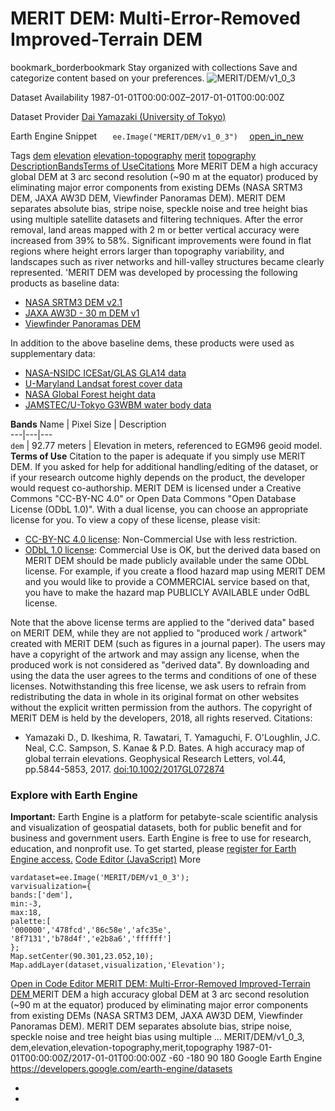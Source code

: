  
#  MERIT DEM: Multi-Error-Removed Improved-Terrain DEM 
bookmark_borderbookmark Stay organized with collections  Save and categorize content based on your preferences.
![MERIT/DEM/v1_0_3](https://developers.google.com/earth-engine/datasets/images/MERIT/MERIT_DEM_v1_0_3_sample.png) 

Dataset Availability
    1987-01-01T00:00:00Z–2017-01-01T00:00:00Z 

Dataset Provider
     [ Dai Yamazaki (University of Tokyo) ](http://hydro.iis.u-tokyo.ac.jp/~yamadai/MERIT_DEM/index.html) 

Earth Engine Snippet
     `    ee.Image("MERIT/DEM/v1_0_3")   ` [ open_in_new ](https://code.earthengine.google.com/?scriptPath=Examples:Datasets/MERIT/MERIT_DEM_v1_0_3) 

Tags
     [dem](https://developers.google.com/earth-engine/datasets/tags/dem) [elevation](https://developers.google.com/earth-engine/datasets/tags/elevation) [elevation-topography](https://developers.google.com/earth-engine/datasets/tags/elevation-topography) [merit](https://developers.google.com/earth-engine/datasets/tags/merit) [topography](https://developers.google.com/earth-engine/datasets/tags/topography)
[Description](https://developers.google.com/earth-engine/datasets/catalog/MERIT_DEM_v1_0_3#description)[Bands](https://developers.google.com/earth-engine/datasets/catalog/MERIT_DEM_v1_0_3#bands)[Terms of Use](https://developers.google.com/earth-engine/datasets/catalog/MERIT_DEM_v1_0_3#terms-of-use)[Citations](https://developers.google.com/earth-engine/datasets/catalog/MERIT_DEM_v1_0_3#citations) More
MERIT DEM a high accuracy global DEM at 3 arc second resolution (~90 m at the equator) produced by eliminating major error components from existing DEMs (NASA SRTM3 DEM, JAXA AW3D DEM, Viewfinder Panoramas DEM).
MERIT DEM separates absolute bias, stripe noise, speckle noise and tree height bias using multiple satellite datasets and filtering techniques. After the error removal, land areas mapped with 2 m or better vertical accuracy were increased from 39% to 58%. Significant improvements were found in flat regions where height errors larger than topography variability, and landscapes such as river networks and hill-valley structures became clearly represented.
'MERIT DEM was developed by processing the following products as baseline data:
  * [NASA SRTM3 DEM v2.1](https://dds.cr.usgs.gov/srtm/version2_1/SRTM3)
  * [JAXA AW3D - 30 m DEM v1](https://www.eorc.jaxa.jp/ALOS/en/aw3d30/index.htm)
  * [Viewfinder Panoramas DEM](http://www.viewfinderpanoramas.org/dem3.html)


In addition to the above baseline dems, these products were used as supplementary data:
  * [NASA-NSIDC ICESat/GLAS GLA14 data](https://nsidc.org/data/gla14)
  * [U-Maryland Landsat forest cover data](https://glad.earthengine.app/view/global-forest-change)
  * [NASA Global Forest height data](https://www.nasa.gov/topics/earth/features/forest-height-map.html)
  * [JAMSTEC/U-Tokyo G3WBM water body data](http://hydro.iis.u-tokyo.ac.jp/%7Eyamadai/G3WBM/index.html)


**Bands**
Name | Pixel Size | Description  
---|---|---  
`dem` |  92.77 meters  | Elevation in meters, referenced to EGM96 geoid model.  
**Terms of Use**
Citation to the paper is adequate if you simply use MERIT DEM. If you asked for help for additional handling/editing of the dataset, or if your research outcome highly depends on the product, the developer would request co-authorship.
MERIT DEM is licensed under a Creative Commons "CC-BY-NC 4.0" or Open Data Commons "Open Database License (ODbL 1.0)". With a dual license, you can choose an appropriate license for you.
To view a copy of these license, please visit:
  * [CC-BY-NC 4.0 license](https://creativecommons.org/licenses/by-nc/4.0/): Non-Commercial Use with less restriction.
  * [ODbL 1.0 license](https://opendatacommons.org/licenses/odbl/summary/): Commercial Use is OK, but the derived data based on MERIT DEM should be made publicly available under the same ODbL license. For example, if you create a flood hazard map using MERIT DEM and you would like to provide a COMMERCIAL service based on that, you have to make the hazard map PUBLICLY AVAILABLE under OdBL license.


Note that the above license terms are applied to the "derived data" based on MERIT DEM, while they are not applied to "produced work / artwork" created with MERIT DEM (such as figures in a journal paper). The users may have a copyright of the artwork and may assign any license, when the produced work is not considered as "derived data".
By downloading and using the data the user agrees to the terms and conditions of one of these licenses. Notwithstanding this free license, we ask users to refrain from redistributing the data in whole in its original format on other websites without the explicit written permission from the authors.
The copyright of MERIT DEM is held by the developers, 2018, all rights reserved.
Citations:
  * Yamazaki D., D. Ikeshima, R. Tawatari, T. Yamaguchi, F. O'Loughlin, J.C. Neal, C.C. Sampson, S. Kanae & P.D. Bates. A high accuracy map of global terrain elevations. Geophysical Research Letters, vol.44, pp.5844-5853, 2017.
[doi:10.1002/2017GL072874](https://doi.org/10.1002/2017GL072874)


### Explore with Earth Engine
**Important:** Earth Engine is a platform for petabyte-scale scientific analysis and visualization of geospatial datasets, both for public benefit and for business and government users. Earth Engine is free to use for research, education, and nonprofit use. To get started, please [register for Earth Engine access.](https://console.cloud.google.com/earth-engine)
[Code Editor (JavaScript)](https://developers.google.com/earth-engine/datasets/catalog/MERIT_DEM_v1_0_3#code-editor-javascript-sample) More
```
vardataset=ee.Image('MERIT/DEM/v1_0_3');
varvisualization={
bands:['dem'],
min:-3,
max:18,
palette:[
'000000','478fcd','86c58e','afc35e',
'8f7131','b78d4f','e2b8a6','ffffff']
};
Map.setCenter(90.301,23.052,10);
Map.addLayer(dataset,visualization,'Elevation');
```
[ Open in Code Editor ](https://code.earthengine.google.com/?scriptPath=Examples:Datasets/MERIT/MERIT_DEM_v1_0_3)
[ MERIT DEM: Multi-Error-Removed Improved-Terrain DEM ](https://developers.google.com/earth-engine/datasets/catalog/MERIT_DEM_v1_0_3)
MERIT DEM a high accuracy global DEM at 3 arc second resolution (~90 m at the equator) produced by eliminating major error components from existing DEMs (NASA SRTM3 DEM, JAXA AW3D DEM, Viewfinder Panoramas DEM). MERIT DEM separates absolute bias, stripe noise, speckle noise and tree height bias using multiple …
MERIT/DEM/v1_0_3, dem,elevation,elevation-topography,merit,topography 
1987-01-01T00:00:00Z/2017-01-01T00:00:00Z
-60 -180 90 180 
Google Earth Engine
https://developers.google.com/earth-engine/datasets
  * [ ](https://doi.org/http://hydro.iis.u-tokyo.ac.jp/~yamadai/MERIT_DEM/index.html)
  * [ ](https://doi.org/https://developers.google.com/earth-engine/datasets/catalog/MERIT_DEM_v1_0_3)


